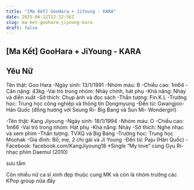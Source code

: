 ```yaml
---
title: "[Ma Kết] GooHara + JiYoung - KARA"
date: 2025-06-12T12:32:56Z
slug: ma-ket-goohara-jiyoung-kara
draft: false
---
```


## [Ma Kết] GooHara + JiYoung - KARA

## Yêu Nữ

Tên thật: Goo Hara
-Ngày sinh: 13/1/1991
-Nhóm máu: B
-Chiều cao: 1m64
-Cân nặng: 43kg
-Vai trò trong nhóm: Nhảy chính, hát phụ
-Khả năng: Nhảy và diễn xuất
-Sở thích: Chụp ảnh và đọc sách
-Thần tượng: Fin.K.L
-Trường học: Trung học công nghiệp và thông tin Dongmyung
-Đến từ: Gwangjoo- Hàn Quốc (đồng hương với Seung Ri- Big Bang và Sun Mi- Wondergirl)




-Tên thật: Kang Jiyoung
-Ngày sinh: 18/1/1994
-Nhóm máu: O
-Chiều cao: 1m66
-Vai trò trong nhóm: Hát phụ
-Khả năng: Nhảy
-Sở thích: Nghe nhạc và xem phim
-Thần tượng: TVXQ và Big Bang
-Trường học: Trung học Moohak
-Gia đình: Bố, mẹ, 2 chị gái và Ji Young
-Đến từ: Paju (Hàn Quốc)
-Facebook: facebook.com/KangJiyoung18
*Single “My love” cùng Gyu Ri- nhạc phim Daemul (2010)

sưu tầm


Còn nhiều nữ ca sĩ xinh đẹp thuộc cung MK và còn là nhóm trưởng các KPop group nữa đấy